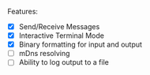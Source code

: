 Features:  
- [x] Send/Receive Messages
- [X] Interactive Terminal Mode
- [X] Binary formatting for input and output
- [ ] mDns resolving
- [ ] Ability to log output to a file 
